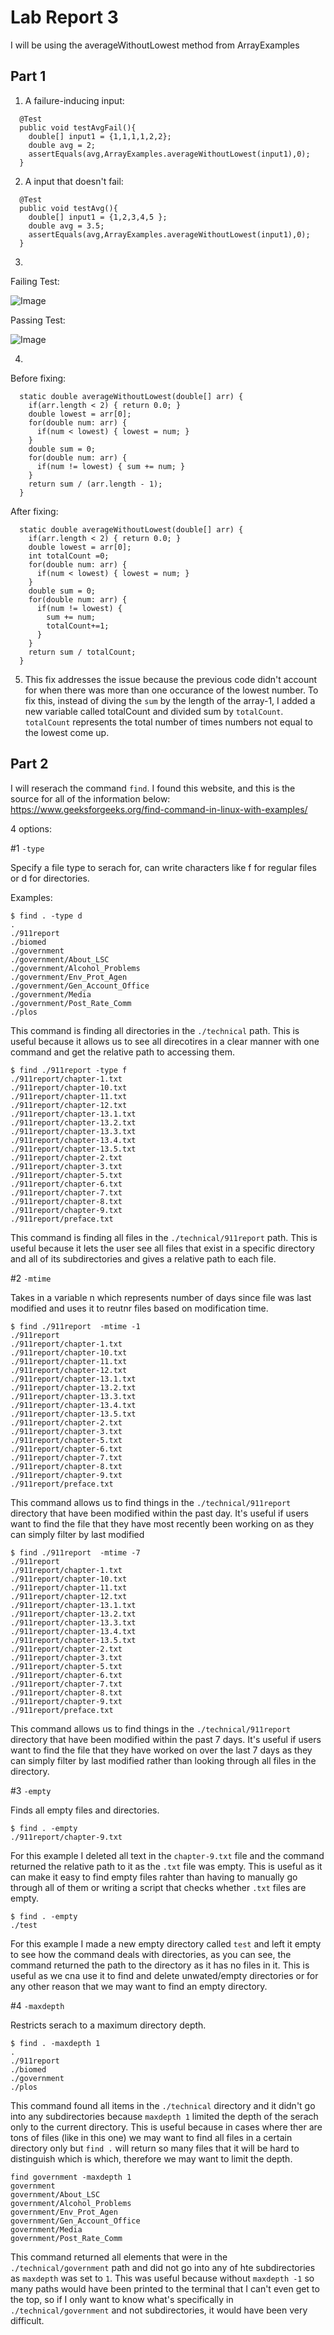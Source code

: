 # Lab Report 3
I will be using the averageWithoutLowest method from ArrayExamples
## Part 1
1. A failure-inducing input:
```
  @Test 
  public void testAvgFail(){
    double[] input1 = {1,1,1,1,2,2};
    double avg = 2;
    assertEquals(avg,ArrayExamples.averageWithoutLowest(input1),0);
  }
```
2. A input that doesn't fail:
```
  @Test 
  public void testAvg(){
    double[] input1 = {1,2,3,4,5 };
    double avg = 3.5;
    assertEquals(avg,ArrayExamples.averageWithoutLowest(input1),0);
  }
```
3. 
Failing Test: 

![Image](failing_test.png)

Passing Test: 

![Image](passing_test.png)

4.
Before fixing:
```
  static double averageWithoutLowest(double[] arr) {
    if(arr.length < 2) { return 0.0; }
    double lowest = arr[0];
    for(double num: arr) {
      if(num < lowest) { lowest = num; }
    }
    double sum = 0;
    for(double num: arr) {
      if(num != lowest) { sum += num; }
    }
    return sum / (arr.length - 1);
  }
```
After fixing:
```
  static double averageWithoutLowest(double[] arr) {
    if(arr.length < 2) { return 0.0; }
    double lowest = arr[0];
    int totalCount =0;
    for(double num: arr) {
      if(num < lowest) { lowest = num; }
    }
    double sum = 0;
    for(double num: arr) {
      if(num != lowest) { 
        sum += num;
        totalCount+=1;
      }
    }
    return sum / totalCount;
  }

```
5. This fix addresses the issue because the previous code didn't account for when there was more than one occurance of the lowest number.
To fix this, instead of diving the `sum` by the length of the array-1, I added a new variable called totalCount and divided sum by `totalCount`. `totalCount` represents the total number of times numbers not equal to the lowest come up.

## Part 2
I will reserach the command `find`. I found this website, and this is the source for all of the information below: https://www.geeksforgeeks.org/find-command-in-linux-with-examples/

4 options:

#1 `-type`

Specify a file type to serach for, can write characters like f for regular files or d for directories.

Examples:
```
$ find . -type d
.
./911report
./biomed
./government
./government/About_LSC       
./government/Alcohol_Problems
./government/Env_Prot_Agen
./government/Gen_Account_Office
./government/Media
./government/Post_Rate_Comm
./plos
```
This command is finding all directories in the `./technical` path. This is useful because it allows us to see all direcotires in a clear manner with one command and get the relative path to accessing them.
```
$ find ./911report -type f
./911report/chapter-1.txt
./911report/chapter-10.txt
./911report/chapter-11.txt
./911report/chapter-12.txt
./911report/chapter-13.1.txt
./911report/chapter-13.2.txt
./911report/chapter-13.3.txt
./911report/chapter-13.4.txt
./911report/chapter-13.5.txt
./911report/chapter-2.txt
./911report/chapter-3.txt
./911report/chapter-5.txt
./911report/chapter-6.txt
./911report/chapter-7.txt
./911report/chapter-8.txt
./911report/chapter-9.txt
./911report/preface.txt
```
This command is finding all files in the `./technical/911report` path. This is useful because it lets the user see all files that exist in a specific directory and all of its subdirectories and gives a relative path to each file.

#2 `-mtime`

Takes in a variable n which represents number of days since file was last modified and uses it to reutnr files based on modification time.
```
$ find ./911report  -mtime -1
./911report
./911report/chapter-1.txt
./911report/chapter-10.txt
./911report/chapter-11.txt
./911report/chapter-12.txt
./911report/chapter-13.1.txt
./911report/chapter-13.2.txt
./911report/chapter-13.3.txt
./911report/chapter-13.4.txt
./911report/chapter-13.5.txt
./911report/chapter-2.txt
./911report/chapter-3.txt
./911report/chapter-5.txt
./911report/chapter-6.txt
./911report/chapter-7.txt
./911report/chapter-8.txt
./911report/chapter-9.txt
./911report/preface.txt
```
This command allows us to find things in the `./technical/911report` directory that have been modified within the past day. It's useful if users want to find the file that they have most recently been working on as they can simply filter by last modified 

```
$ find ./911report  -mtime -7
./911report
./911report/chapter-1.txt
./911report/chapter-10.txt
./911report/chapter-11.txt
./911report/chapter-12.txt
./911report/chapter-13.1.txt
./911report/chapter-13.2.txt
./911report/chapter-13.3.txt
./911report/chapter-13.4.txt
./911report/chapter-13.5.txt
./911report/chapter-2.txt
./911report/chapter-3.txt
./911report/chapter-5.txt
./911report/chapter-6.txt
./911report/chapter-7.txt
./911report/chapter-8.txt
./911report/chapter-9.txt
./911report/preface.txt
```
This command allows us to find things in the `./technical/911report` directory that have been modified within the past 7 days. It's useful if users want to find the file that they have worked on over the last 7 days as they can simply filter by last modified  rather than looking through all files in the directory.



#3 `-empty`

Finds all empty files and directories.
```
$ find . -empty
./911report/chapter-9.txt
```
For this example I deleted all text in the `chapter-9.txt` file and the command returned the relative path to it as the `.txt` file was empty. This is useful as it can make it easy to find empty files rahter than having to manually go through all of them or writing a script that checks whether `.txt` files are empty.
```
$ find . -empty
./test
```
For this example I made a new empty directory called `test` and left it empty to see how the command deals with directories, as you can see, the command returned the path to the directory as it has no files in it. This is useful as we cna use it to find and delete unwated/empty directories or for any other reason that we may want to find an empty directory.




#4 `-maxdepth` 

Restricts serach to a maximum directory depth.

```
$ find . -maxdepth 1
.
./911report
./biomed
./government
./plos
```
This command found all items in the `./technical` directory and it didn't go into any subdirectories because `maxdepth 1` limited the depth of the serach only to the current directory. This is useful because in cases where ther are tons of files (like in this one) we may want to find all files in a certain directory only but `find .` will return so many files that it will be hard to distinguish which is which, therefore we may want to limit the depth.
```
find government -maxdepth 1
government
government/About_LSC
government/Alcohol_Problems
government/Env_Prot_Agen
government/Gen_Account_Office
government/Media
government/Post_Rate_Comm
```
This command returned all elements that were in the `./technical/government` path and did not go into any of hte subdirectories as `maxdepth` was set to `1`. This was useful because without `maxdepth -1` so many paths would have been printed to the terminal that I can't even get to the top, so if I only want to know what's specifically in `./technical/government` and not subdirectories, it would have been very difficult.


